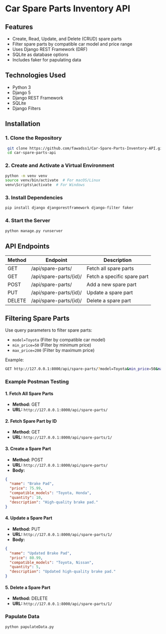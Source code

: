 # Car Spare Parts Inventory API

## Features

- Create, Read, Update, and Delete (CRUD) spare parts
- Filter spare parts by compatible car model and price range
- Uses Django REST Framework (DRF)
- SQLite as database options
- Includes faker for papulating data

## Technologies Used

- Python 3
- Django 5
- Django REST Framework
- SQLite
- Django Filters

## Installation

### 1. Clone the Repository

```sh
 git clone https://github.com/fawadss1/Car-Spare-Parts-Inventory-API.git
 cd car-spare-parts-api
```

### 2. Create and Activate a Virtual Environment

```sh
python -m venv venv
source venv/bin/activate  # For macOS/Linux
venv\Scripts\activate  # For Windows
```

### 3. Install Dependencies

```sh
pip install django djangorestframework django-filter faker
```

### 4. Start the Server

```sh
python manage.py runserver
```

## API Endpoints

| Method | Endpoint               | Description                 |
| ------ | ---------------------- | --------------------------- |
| GET    | /api/spare-parts/      | Fetch all spare parts       |
| GET    | /api/spare-parts/{id}/ | Fetch a specific spare part |
| POST   | /api/spare-parts/      | Add a new spare part        |
| PUT    | /api/spare-parts/{id}/ | Update a spare part         |
| DELETE | /api/spare-parts/{id}/ | Delete a spare part         |

## Filtering Spare Parts

Use query parameters to filter spare parts:

- `model=Toyota` (Filter by compatible car model)
- `min_price=50` (Filter by minimum price)
- `max_price=200` (Filter by maximum price)

Example:

```sh
GET http://127.0.0.1:8000/api/spare-parts/?model=Toyota&min_price=50&max_price=200
```

### Example Postman Testing

#### 1. Fetch All Spare Parts

- **Method:** GET
- **URL:** `http://127.0.0.1:8000/api/spare-parts/`

#### 2. Fetch Spare Part by ID

- **Method:** GET
- **URL:** `http://127.0.0.1:8000/api/spare-parts/1/`

#### 3. Create a Spare Part

- **Method:** POST
- **URL:** `http://127.0.0.1:8000/api/spare-parts/`
- **Body:**

```json
{
  "name": "Brake Pad",
  "price": 75.99,
  "compatible_models": "Toyota, Honda",
  "quantity": 10,
  "description": "High-quality brake pad."
}
```

#### 4. Update a Spare Part

- **Method:** PUT
- **URL:** `http://127.0.0.1:8000/api/spare-parts/1/`
- **Body:**

```json
{
  "name": "Updated Brake Pad",
  "price": 80.99,
  "compatible_models": "Toyota, Nissan",
  "quantity": 5,
  "description": "Updated high-quality brake pad."
}
```

#### 5. Delete a Spare Part

- **Method:** DELETE
- **URL:** `http://127.0.0.1:8000/api/spare-parts/1/`

### Papulate Data

```sh
python papulateData.py
```
